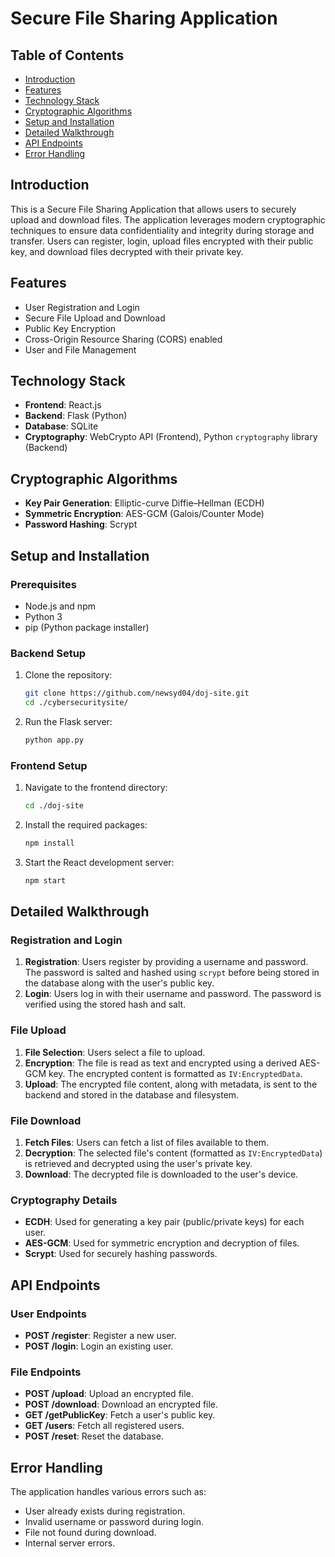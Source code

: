 # Secure File Sharing Application

## Table of Contents
- [Introduction](#introduction)
- [Features](#features)
- [Technology Stack](#technology-stack)
- [Cryptographic Algorithms](#cryptographic-algorithms)
- [Setup and Installation](#setup-and-installation)
- [Detailed Walkthrough](#detailed-walkthrough)
- [API Endpoints](#api-endpoints)
- [Error Handling](#error-handling)


## Introduction
This is a Secure File Sharing Application that allows users to securely upload and download files. The application leverages modern cryptographic techniques to ensure data confidentiality and integrity during storage and transfer. Users can register, login, upload files encrypted with their public key, and download files decrypted with their private key.

## Features
- User Registration and Login
- Secure File Upload and Download
- Public Key Encryption
- Cross-Origin Resource Sharing (CORS) enabled
- User and File Management

## Technology Stack
- **Frontend**: React.js
- **Backend**: Flask (Python)
- **Database**: SQLite
- **Cryptography**: WebCrypto API (Frontend), Python `cryptography` library (Backend)

## Cryptographic Algorithms
- **Key Pair Generation**: Elliptic-curve Diffie–Hellman (ECDH)
- **Symmetric Encryption**: AES-GCM (Galois/Counter Mode)
- **Password Hashing**: Scrypt

## Setup and Installation

### Prerequisites
- Node.js and npm
- Python 3
- pip (Python package installer)

### Backend Setup
1. Clone the repository:
    ```bash
    git clone https://github.com/newsyd04/doj-site.git
    cd ./cybersecuritysite/
    ```

2. Run the Flask server:
    ```bash
    python app.py
    ```

### Frontend Setup
1. Navigate to the frontend directory:
    ```bash
    cd ./doj-site
    ```

2. Install the required packages:
    ```bash
    npm install
    ```

3. Start the React development server:
    ```bash
    npm start
    ```


## Detailed Walkthrough

### Registration and Login
1. **Registration**: Users register by providing a username and password. The password is salted and hashed using `scrypt` before being stored in the database along with the user's public key.
2. **Login**: Users log in with their username and password. The password is verified using the stored hash and salt.

### File Upload
1. **File Selection**: Users select a file to upload.
2. **Encryption**: The file is read as text and encrypted using a derived AES-GCM key. The encrypted content is formatted as `IV:EncryptedData`.
3. **Upload**: The encrypted file content, along with metadata, is sent to the backend and stored in the database and filesystem.

### File Download
1. **Fetch Files**: Users can fetch a list of files available to them.
2. **Decryption**: The selected file's content (formatted as `IV:EncryptedData`) is retrieved and decrypted using the user's private key.
3. **Download**: The decrypted file is downloaded to the user's device.

### Cryptography Details
- **ECDH**: Used for generating a key pair (public/private keys) for each user.
- **AES-GCM**: Used for symmetric encryption and decryption of files.
- **Scrypt**: Used for securely hashing passwords.

## API Endpoints

### User Endpoints
- **POST /register**: Register a new user.
- **POST /login**: Login an existing user.

### File Endpoints
- **POST /upload**: Upload an encrypted file.
- **POST /download**: Download an encrypted file.
- **GET /getPublicKey**: Fetch a user's public key.
- **GET /users**: Fetch all registered users.
- **POST /reset**: Reset the database.

## Error Handling
The application handles various errors such as:
- User already exists during registration.
- Invalid username or password during login.
- File not found during download.
- Internal server errors.


